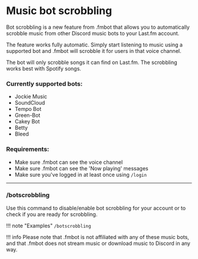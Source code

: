 # Music bot scrobbling

Bot scrobbling is a new feature from .fmbot that allows you to automatically scrobble music from other Discord music bots to your Last.fm account. 

The feature works fully automatic. Simply start listening to music using a supported bot and .fmbot will scrobble it for users in that voice channel.

The bot will only scrobble songs it can find on Last.fm. The scrobbling works best with Spotify songs.

### Currently supported bots: 

- Jockie Music
- SoundCloud
- Tempo Bot
- Green-Bot
- Cakey Bot
- Betty
- Bleed

### Requirements:

* Make sure .fmbot can see the voice channel
* Make sure .fmbot can see the 'Now playing' messages
* Make sure you've logged in at least once using `/login`

---

### /botscrobbling

Use this command to disable/enable bot scrobbling for your account or to check if you are ready for scrobbling.

!!! note "Examples"
    `/botscrobbling`
    
!!! info
    Please note that .fmbot is not affiliated with any of these music bots, and that .fmbot does not stream music or download music to Discord in any way.